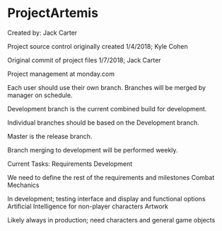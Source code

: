 # ProjectArtemis

Created by: Jack Carter

Project source control originally created 1/4/2018; Kyle Cohen

Original commit of project files 1/7/2018; Jack Carter

Project management at monday.com

Each user should use their own branch. Branches will be merged by manager on schedule.

Development branch is the current combined build for development.

Individual branches should be based on the Development branch.

Master is the release branch.

Branch merging to development will be performed weekly.

Current Tasks: Requirements Development

We need to define the rest of the requirements and milestones
Combat Mechanics

In development; testing interface and display and functional options
Artificial Intelligence for non-player characters
Artwork

Likely always in production; need characters and general game objects
